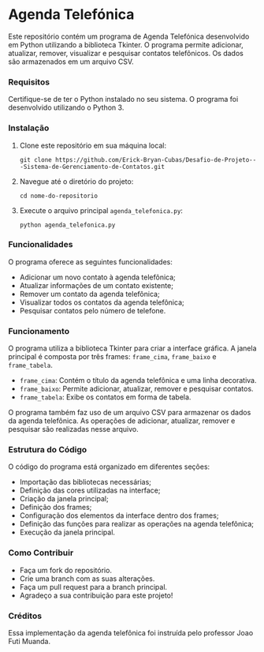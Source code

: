 # Agenda Telefónica

Este repositório contém um programa de Agenda Telefónica desenvolvido em Python utilizando a biblioteca Tkinter. O programa permite adicionar, atualizar, remover, visualizar e pesquisar contatos telefônicos. Os dados são armazenados em um arquivo CSV.

### Requisitos

Certifique-se de ter o Python instalado no seu sistema. O programa foi desenvolvido utilizando o Python 3.

### Instalação

1. Clone este repositório em sua máquina local:

   ```
   git clone https://github.com/Erick-Bryan-Cubas/Desafio-de-Projeto---Sistema-de-Gerenciamento-de-Contatos.git
   ```

2. Navegue até o diretório do projeto:

   ```
   cd nome-do-repositorio
   ```

3. Execute o arquivo principal `agenda_telefonica.py`:

   ```
   python agenda_telefonica.py
   ```

### Funcionalidades

O programa oferece as seguintes funcionalidades:

- Adicionar um novo contato à agenda telefônica;
- Atualizar informações de um contato existente;
- Remover um contato da agenda telefônica;
- Visualizar todos os contatos da agenda telefônica;
- Pesquisar contatos pelo número de telefone.

### Funcionamento

O programa utiliza a biblioteca Tkinter para criar a interface gráfica. A janela principal é composta por três frames: `frame_cima`, `frame_baixo` e `frame_tabela`.

- `frame_cima`: Contém o título da agenda telefônica e uma linha decorativa.
- `frame_baixo`: Permite adicionar, atualizar, remover e pesquisar contatos.
- `frame_tabela`: Exibe os contatos em forma de tabela.

O programa também faz uso de um arquivo CSV para armazenar os dados da agenda telefônica. As operações de adicionar, atualizar, remover e pesquisar são realizadas nesse arquivo.

### Estrutura do Código

O código do programa está organizado em diferentes seções:

- Importação das bibliotecas necessárias;
- Definição das cores utilizadas na interface;
- Criação da janela principal;
- Definição dos frames;
- Configuração dos elementos da interface dentro dos frames;
- Definição das funções para realizar as operações na agenda telefônica;
- Execução da janela principal.

### Como Contribuir
- Faça um fork do repositório.
- Crie uma branch com as suas alterações.
- Faça um pull request para a branch principal.
- Agradeço a sua contribuição para este projeto!

### Créditos

Essa implementação da agenda telefônica foi instruída pelo professor Joao Futi Muanda.